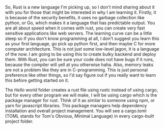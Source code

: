So, Rust is a new language I'm picking up, so I don't mind sharing about it with you for those that might be interested in why I am learning it. Firstly, it is because of the security benefits, it uses no garbage collection like python, or Go, which makes it a language that has predictable output. You are all about speed when it comes with rust, you can create very fast sensitive applications like web servers. The learning curve can be a little steep so if you don't know programming at all, I don't suggest you learn this as your first language, go pick up python first, and then maybe C for more computer architecture. This is not just some low-level jagon, it is a language of the now. I am going to be using this to create bulky backend and deploy them. With Rust, you can be sure your code does not have bugs if it runs, because the compiler will yell at you otherwise haha. Also, memory leaks are not a problem like they are in C-programming. This is just personal preference like other things, so I'd say figure out if you really want to learn this before getting started on it. 

The *Hello world* folder creates a rust file using rustc instead of using cargo, but for every other program we will make, I will be using cargo which is the package manager for rust. Think of it as similar to someone using npm, or yarn for javascript libraries. This package managers help dependency installation and overall project management. You will see a cargo.toml (TOML stands for Tom's Obvious, Minimal Language) in every cargo-built project folder.